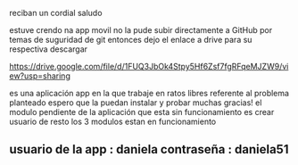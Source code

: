 reciban un cordial saludo

estuve crendo na app movil no la pude subir directamente a GitHub por temas de suguridad de git entonces dejo el enlace a drive para su respectiva descargar

https://drive.google.com/file/d/1FUQ3JbOk4Stpy5Hf6Zsf7fgRFqeMJZW9/view?usp=sharing

es una aplicación app en la que trabaje en ratos libres referente al problema planteado espero que la puedan instalar y probar muchas gracias!
el modulo pendiente de la aplicación que esta sin funcionamiento es 
crear usuario de resto los 3 modulos estan en funcionamiento

usuario de la app : daniela
contraseña : daniela51
----------------------------------------------